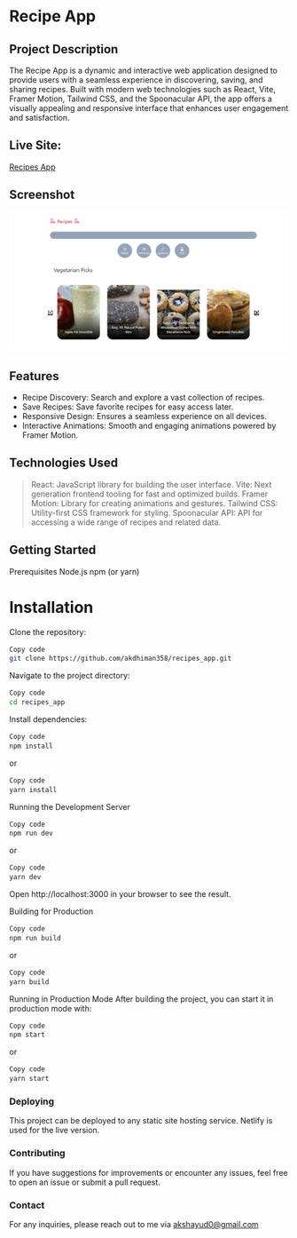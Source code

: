 # Recipe App
## Project Description
The Recipe App is a dynamic and interactive web application designed to provide users with a seamless experience in discovering, saving, and sharing recipes. Built with modern web technologies such as React, Vite, Framer Motion, Tailwind CSS, and the Spoonacular API, the app offers a visually appealing and responsive interface that enhances user engagement and satisfaction.

## Live Site: 
[Recipes App](https://cook-with-recipe.netlify.app/)

## Screenshot
![Project Screenshot](Screenshot.png)

## Features
- Recipe Discovery: Search and explore a vast collection of recipes.
- Save Recipes: Save favorite recipes for easy access later.
- Responsive Design: Ensures a seamless experience on all devices.
- Interactive Animations: Smooth and engaging animations powered by Framer Motion.

## Technologies Used
> React: JavaScript library for building the user interface.
> Vite: Next generation frontend tooling for fast and optimized builds.
> Framer Motion: Library for creating animations and gestures.
> Tailwind CSS: Utility-first CSS framework for styling.
> Spoonacular API: API for accessing a wide range of recipes and related data.

## Getting Started
Prerequisites
Node.js
npm (or yarn)

# Installation
Clone the repository:
```bash
Copy code
git clone https://github.com/akdhiman358/recipes_app.git
```
Navigate to the project directory:
```bash
Copy code
cd recipes_app
```
Install dependencies:
```bash
Copy code
npm install
```
or
```bash
Copy code
yarn install
```
Running the Development Server
```bash
Copy code
npm run dev
```
or

```bash
Copy code
yarn dev
```
Open http://localhost:3000 in your browser to see the result.

Building for Production
```bash
Copy code
npm run build
```
or

```bash
Copy code
yarn build
```
Running in Production Mode
After building the project, you can start it in production mode with:

```bash
Copy code
npm start
```
or

```bash
Copy code
yarn start
```
### Deploying
This project can be deployed to any static site hosting service. Netlify is used for the live version.

### Contributing
If you have suggestions for improvements or encounter any issues, feel free to open an issue or submit a pull request.

### Contact
For any inquiries, please reach out to me via akshayud0@gmail.com
